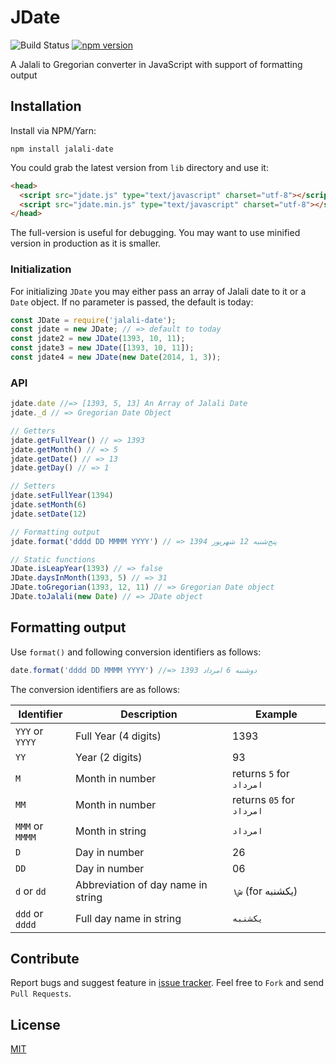 JDate
=====

![Build Status](https://github.com/arashm/JDate/workflows/Tests%20&%20Build/badge.svg?branch=master)
[![npm version](https://badge.fury.io/js/jalali-date.svg)](https://badge.fury.io/js/jalali-date)

A Jalali to Gregorian converter in JavaScript with support of formatting output

## Installation

Install via NPM/Yarn:

```
npm install jalali-date
```

You could grab the latest version from `lib` directory and use it:

```html
<head>
  <script src="jdate.js" type="text/javascript" charset="utf-8"></script>
  <script src="jdate.min.js" type="text/javascript" charset="utf-8"></script>
</head>
```

The full-version is useful for debugging. You may want to use minified version in production as it is smaller.

### Initialization

For initializing `JDate` you may either pass an array of Jalali date to it or a `Date` object. If no parameter is passed, the default is today:

```javascript
const JDate = require('jalali-date');
const jdate = new JDate; // => default to today
const jdate2 = new JDate(1393, 10, 11);
const jdate3 = new JDate([1393, 10, 11]);
const jdate4 = new JDate(new Date(2014, 1, 3));

```

### API
```javascript
jdate.date //=> [1393, 5, 13] An Array of Jalali Date
jdate._d // => Gregorian Date Object

// Getters
jdate.getFullYear() // => 1393
jdate.getMonth() // => 5
jdate.getDate() // => 13
jdate.getDay() // => 1

// Setters
jdate.setFullYear(1394)
jdate.setMonth(6)
jdate.setDate(12)

// Formatting output
jdate.format('dddd DD MMMM YYYY') // => پنج‌شنبه 12 شهریور 1394

// Static functions
JDate.isLeapYear(1393) // => false
JDate.daysInMonth(1393, 5) // => 31
JDate.toGregorian(1393, 12, 11) // => Gregorian Date object
JDate.toJalali(new Date) // => JDate object
```

## Formatting output
Use `format()` and following conversion identifiers as follows:

```javascript
date.format('dddd DD MMMM YYYY') //=> دوشنبه 6 امرداد 1393
```

The conversion identifiers are as follows:

| Identifier        | Description           | Example  |
| ------------- | ------------- | ---------- |
| `YYY` or `YYYY`      | Full Year (4 digits) | 1393 |
| `YY`      | Year (2 digits)      |   93 |
| `M` | Month in number      |  returns `5` for `امرداد`   |
| `MM` | Month in number      |  returns `05` for `امرداد`   |
| `MMM` or `MMMM` | Month in string | `امرداد` |
| `D` | Day in number | 26 |
| `DD` | Day in number | 06 |
| `d` or `dd` | Abbreviation of day name in string | `۱ش` (for یکشنبه) |
| `ddd` or `dddd` | Full day name in string | `یکشنبه` |


## Contribute

Report bugs and suggest feature in [issue tracker](https://github.com/arashm/Jalali-Calendar/issues). Feel free to `Fork` and send `Pull Requests`.

## License

[MIT](https://github.com/arashm/JDate/blob/master/LICENSE)
